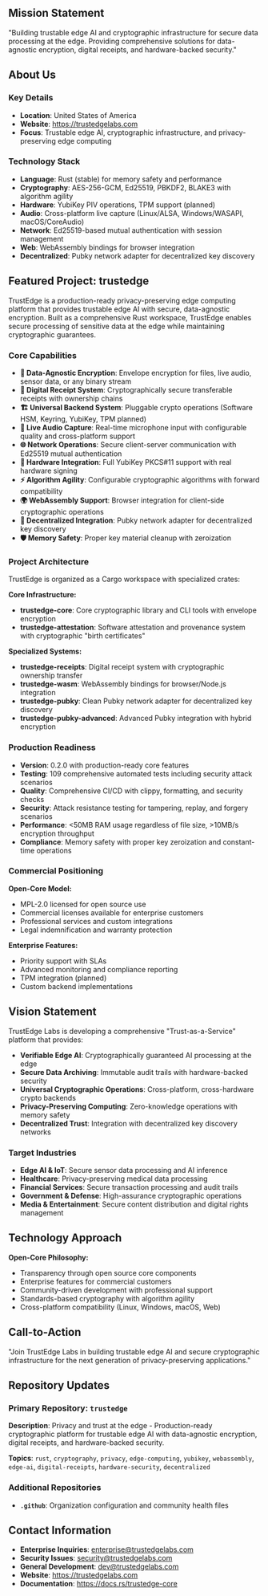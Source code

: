 <!--
Copyright (c) 2025 TRUSTEDGE LABS LLC
MPL-2.0: https://mozilla.org/MPL/2.0/
Project: trustedge — Privacy and trust at the edge.
GitHub: https://github.com/TrustEdge-Labs/trustedge
-->

## Mission Statement
"Building trustable edge AI and cryptographic infrastructure for secure data processing at the edge. Providing comprehensive solutions for data-agnostic encryption, digital receipts, and hardware-backed security."

## About Us

### Key Details
- **Location**: United States of America
- **Website**: https://trustedgelabs.com
- **Focus**: Trustable edge AI, cryptographic infrastructure, and privacy-preserving edge computing

### Technology Stack
- **Language**: Rust (stable) for memory safety and performance
- **Cryptography**: AES-256-GCM, Ed25519, PBKDF2, BLAKE3 with algorithm agility
- **Hardware**: YubiKey PIV operations, TPM support (planned)
- **Audio**: Cross-platform live capture (Linux/ALSA, Windows/WASAPI, macOS/CoreAudio)
- **Network**: Ed25519-based mutual authentication with session management
- **Web**: WebAssembly bindings for browser integration
- **Decentralized**: Pubky network adapter for decentralized key discovery

## Featured Project: trustedge

TrustEdge is a production-ready privacy-preserving edge computing platform that provides trustable edge AI with secure, data-agnostic encryption. Built as a comprehensive Rust workspace, TrustEdge enables secure processing of sensitive data at the edge while maintaining cryptographic guarantees.

### Core Capabilities

- **🔐 Data-Agnostic Encryption**: Envelope encryption for files, live audio, sensor data, or any binary stream
- **🧾 Digital Receipt System**: Cryptographically secure transferable receipts with ownership chains
- **🏗️ Universal Backend System**: Pluggable crypto operations (Software HSM, Keyring, YubiKey, TPM planned)
- **🎵 Live Audio Capture**: Real-time microphone input with configurable quality and cross-platform support
- **🌐 Network Operations**: Secure client-server communication with Ed25519 mutual authentication
- **🔑 Hardware Integration**: Full YubiKey PKCS#11 support with real hardware signing
- **⚡ Algorithm Agility**: Configurable cryptographic algorithms with forward compatibility
- **🌍 WebAssembly Support**: Browser integration for client-side cryptographic operations
- **🔗 Decentralized Integration**: Pubky network adapter for decentralized key discovery
- **🛡️ Memory Safety**: Proper key material cleanup with zeroization

### Project Architecture

TrustEdge is organized as a Cargo workspace with specialized crates:

**Core Infrastructure:**
- **trustedge-core**: Core cryptographic library and CLI tools with envelope encryption
- **trustedge-attestation**: Software attestation and provenance system with cryptographic "birth certificates"

**Specialized Systems:**
- **trustedge-receipts**: Digital receipt system with cryptographic ownership transfer
- **trustedge-wasm**: WebAssembly bindings for browser/Node.js integration
- **trustedge-pubky**: Clean Pubky network adapter for decentralized key discovery
- **trustedge-pubky-advanced**: Advanced Pubky integration with hybrid encryption

### Production Readiness

- **Version**: 0.2.0 with production-ready core features
- **Testing**: 109 comprehensive automated tests including security attack scenarios
- **Quality**: Comprehensive CI/CD with clippy, formatting, and security checks
- **Security**: Attack resistance testing for tampering, replay, and forgery scenarios
- **Performance**: <50MB RAM usage regardless of file size, >10MB/s encryption throughput
- **Compliance**: Memory safety with proper key zeroization and constant-time operations

### Commercial Positioning

**Open-Core Model:**
- MPL-2.0 licensed for open source use
- Commercial licenses available for enterprise customers
- Professional services and custom integrations
- Legal indemnification and warranty protection

**Enterprise Features:**
- Priority support with SLAs
- Advanced monitoring and compliance reporting
- TPM integration (planned)
- Custom backend implementations

## Vision Statement

TrustEdge Labs is developing a comprehensive "Trust-as-a-Service" platform that provides:

- **Verifiable Edge AI**: Cryptographically guaranteed AI processing at the edge
- **Secure Data Archiving**: Immutable audit trails with hardware-backed security
- **Universal Cryptographic Operations**: Cross-platform, cross-hardware crypto backends
- **Privacy-Preserving Computing**: Zero-knowledge operations with memory safety
- **Decentralized Trust**: Integration with decentralized key discovery networks

### Target Industries

- **Edge AI & IoT**: Secure sensor data processing and AI inference
- **Healthcare**: Privacy-preserving medical data processing
- **Financial Services**: Secure transaction processing and audit trails
- **Government & Defense**: High-assurance cryptographic operations
- **Media & Entertainment**: Secure content distribution and digital rights management

## Technology Approach

**Open-Core Philosophy:**
- Transparency through open source core components
- Enterprise features for commercial customers
- Community-driven development with professional support
- Standards-based cryptography with algorithm agility
- Cross-platform compatibility (Linux, Windows, macOS, Web)

## Call-to-Action

"Join TrustEdge Labs in building trustable edge AI and secure cryptographic infrastructure for the next generation of privacy-preserving applications."

## Repository Updates

### Primary Repository: `trustedge`
**Description**: Privacy and trust at the edge - Production-ready cryptographic platform for trustable edge AI with data-agnostic encryption, digital receipts, and hardware-backed security.

**Topics**: `rust`, `cryptography`, `privacy`, `edge-computing`, `yubikey`, `webassembly`, `edge-ai`, `digital-receipts`, `hardware-security`, `decentralized`

### Additional Repositories
- **`.github`**: Organization configuration and community health files

## Contact Information

- **Enterprise Inquiries**: enterprise@trustedgelabs.com
- **Security Issues**: security@trustedgelabs.com
- **General Development**: dev@trustedgelabs.com
- **Website**: https://trustedgelabs.com
- **Documentation**: https://docs.rs/trustedge-core

